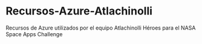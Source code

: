 # Recursos-Azure-Atlachinolli
Recursos de Azure utilizados por el equipo Atlachinolli Héroes para el NASA Space Apps Challenge
